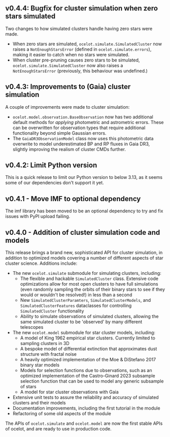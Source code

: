 ## v0.4.4: Bugfix for cluster simulation when zero stars simulated

Two changes to how simulated clusters handle having zero stars were made.

- When zero stars are simulated, `ocelot.simulate.SimulatedCluster` now raises a `NotEnoughStarsError` (defined in `ocelot.simulate.errors`), making it easier to catch when no stars were simulated.
- When cluster pre-pruning causes zero stars to be simulated, `ocelot.simulate.SimulatedCluster` now also raises a `NotEnoughStarsError` (previously, this behaviour was undefined.)


## v0.4.3: Improvements to (Gaia) cluster simulation

A couple of improvements were made to cluster simulation:

- `ocelot.model.observation.BaseObservation` now has two additional default methods for _applying_ photometric and astrometric errors. These can be overwritten for observation types that require additional functionality beyond simple Gaussian errors.
- The `GaiaDR3ObservationModel` class now uses this photometric data overwrite to model underestimated BP and RP fluxes in Gaia DR3, slightly improving the realism of cluster CMDs further.


## v0.4.2: Limit Python version 

This is a quick release to limit our Python version to below 3.13, as it seems some of our dependencies don't support it yet.


## v0.4.1 - Move IMF to optional dependency

The imf library has been moved to be an optional dependency to try and fix issues with PyPI upload failing.


## v0.4.0 - Addition of cluster simulation code and models

This release brings a brand new, sophisticated API for cluster simulation, in addition to optimized models covering a number of different aspects of star cluster science. Additions include:

- The new `ocelot.simulate` submodule for simulating clusters, including:
    - The flexible and hackable `SimulatedCluster` class. Extensive code optimizations allow for most open clusters to have full simulations (even randomly sampling the orbits of their binary stars to see if they would or wouldn't be resolved!) in less than a second
    - New `SimulatedClusterParamters`, `SimulatedClusterModels`, and `SimulatedClusterFeatures` dataclasses for controlling `SimulatedCluster` functionality
    - Ability to simulate observations of simulated clusters, allowing the same simulated cluster to be 'observed' by many different telescopes
- The new `ocelot.model` submodule for star cluster models, including:
    - A model of King 1962 empirical star clusters. Currently limited to sampling clusters in 3D
    - A bespoke model of differential extinction that approximates dust structure with fractal noise
    - A heavily optimized implementation of the Moe & DiStefano 2017 binary star models
    - Models for selection functions due to observations, such as an optimized implementation of the Castro-Ginard 2023 subsample selection function that can be used to model any generic subsample of stars
    - A model for star cluster observations with Gaia
- Extensive unit tests to assure the reliability and accuracy of simulated clusters and their models
- Documentation improvements, including the first tutorial in the module
- Refactoring of some old aspects of the module

The APIs of `ocelot.simulate` and `ocelot.model` are now the first stable APIs of ocelot, and are ready to use in production code.
